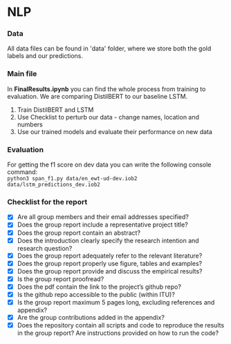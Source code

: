 # NLP

### Data
All data files can be found in 'data' folder, where we store both the gold labels and our predictions.

### Main file
In **FinalResults.ipynb** you can find the whole process from training to evaluation. We are comparing DistilBERT to our baseline LSTM.
1. Train DistilBERT and LSTM
2. Use Checklist to perturb our data - change names, location and numbers
3. Use our trained models and evaluate their performance on new data

### Evaluation
For getting the f1 score on dev data you can write the following console command: \
`python3 span_f1.py data/en_ewt-ud-dev.iob2 data/lstm_predictions_dev.iob2`

### Checklist for the report
- [x] Are all group members and their email addresses specified?
- [x] Does the group report include a representative project title?
- [x] Does the group report contain an abstract?
- [x] Does the introduction clearly specify the research intention and research question?
- [x] Does the group report adequately refer to the relevant literature?
- [x] Does the group report properly use figure, tables and examples?
- [x] Does the group report provide and discuss the empirical results?
- [x] Is the group report proofread?
- [x] Does the pdf contain the link to the project’s github repo?
- [x] Is the github repo accessible to the public (within ITU)?
- [x] Is the group report maximum 5 pages long, excluding references and appendix?
- [x] Are the group contributions added in the appendix?
- [x] Does the repository contain all scripts and code to reproduce the results in the group report? Are instructions
 provided on how to run the code?
